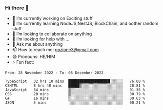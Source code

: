 ### Hi there 👋

<!--
**charlieScript/charlieScript** is a ✨ _special_ ✨ repository because its `README.md` (this file) appears on your GitHub profile.

Here are some ideas to get you started: -->

- 🔭 I’m currently working on Exciting stuff
- 🌱 I’m currently learning NodeJS,NestJS, BlockChain, and oother random stuff
- 👯 I’m looking to collaborate on anything
- 🤔 I’m looking for help with ...
- 💬 Ask me about anything
- 📫 How to reach me: gozione3@gmail.com
- 😄 Pronouns: HE/HIM
- ⚡ Fun fact: 
<!--START_SECTION:waka-->

```text
From: 28 November 2022 - To: 05 December 2022

TypeScript   32 hrs 10 mins  ███████████████████░░░░░░   76.00 %
CSHTML       8 hrs 48 mins   █████▒░░░░░░░░░░░░░░░░░░░   20.81 %
JavaScript   34 mins         ▒░░░░░░░░░░░░░░░░░░░░░░░░   01.36 %
CSS          20 mins         ▒░░░░░░░░░░░░░░░░░░░░░░░░   00.79 %
C#           16 mins         ░░░░░░░░░░░░░░░░░░░░░░░░░   00.63 %
JSON         5 mins          ░░░░░░░░░░░░░░░░░░░░░░░░░   00.21 %
```

<!--END_SECTION:waka-->
